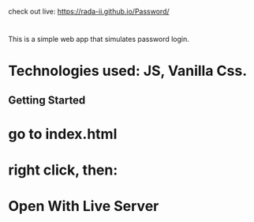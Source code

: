 check out live:
https://rada-ii.github.io/Password/
#
This is a simple web app that simulates password login.

# Technologies used: JS, Vanilla Css.

## Getting Started
# go to index.html
# right click, then:
# Open With Live Server




